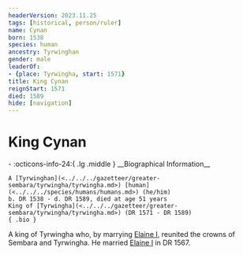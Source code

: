 ```yaml
---
headerVersion: 2023.11.25
tags: [historical, person/ruler]
name: Cynan
born: 1538
species: human
ancestry: Tyrwinghan
gender: male
leaderOf:
- {place: Tyrwingha, start: 1571}
title: King Cynan
reignStart: 1571
died: 1589
hide: [navigation]
---
```

# King Cynan
<div class="grid cards ext-narrow-margin ext-one-column" markdown>
- :octicons-info-24:{ .lg .middle } __Biographical Information__

    A [Tyrwinghan](<../../../gazetteer/greater-sembara/tyrwingha/tyrwingha.md>) [human](<../../../species/humans/humans.md>) (he/him)  
    b. DR 1538 - d. DR 1589, died at age 51 years  
    King of [Tyrwingha](<../../../gazetteer/greater-sembara/tyrwingha/tyrwingha.md>) (DR 1571 - DR 1589)  
    { .bio }

</div>


A king of Tyrwingha who, by marrying [Elaine I](<./elaine-i.md>), reunited the crowns of Sembara and Tyrwingha. He married [Elaine I](<./elaine-i.md>) in DR 1567. 

